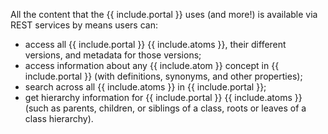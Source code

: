 All the content that the {{ include.portal }} uses (and more!) is available via REST services by means users can:
- access all {{ include.portal }} {{ include.atoms }}, their different versions, and metadata for those versions;
- access information about any {{ include.atom }} concept in {{ include.portal }} (with definitions, synonyms, and other properties);
- search across all {{ include.atoms }} in {{ include.portal }};
- get hierarchy information for {{ include.portal }} {{ include.atoms }} (such as parents, children, or siblings of a class, roots or leaves of a class hierarchy).
